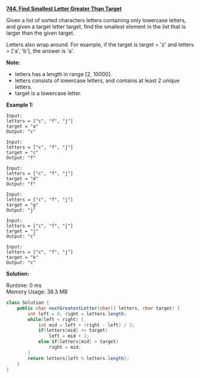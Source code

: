 **[744. Find Smallest Letter Greater Than Target](https://leetcode.com/problems/find-smallest-letter-greater-than-target/)**

Given a list of sorted characters letters containing only lowercase letters, and given a target letter target, find the smallest element in the list that is larger than the given target.

Letters also wrap around. For example, if the target is target = 'z' and letters = ['a', 'b'], the answer is 'a'.


**Note:**

* letters has a length in range [2, 10000].
* letters consists of lowercase letters, and contains at least 2 unique letters.
* target is a lowercase letter.

**Example 1:**

```
Input:
letters = ["c", "f", "j"]
target = "a"
Output: "c"

Input:
letters = ["c", "f", "j"]
target = "c"
Output: "f"

Input:
letters = ["c", "f", "j"]
target = "d"
Output: "f"

Input:
letters = ["c", "f", "j"]
target = "g"
Output: "j"

Input:
letters = ["c", "f", "j"]
target = "j"
Output: "c"

Input:
letters = ["c", "f", "j"]
target = "k"
Output: "c"
```

**Solution:**

Runtime: 0 ms<br/>
Memory Usage: 38.3 MB

```java
class Solution {
    public char nextGreatestLetter(char[] letters, char target) {
        int left = 0, right = letters.length;
        while(left < right) {
            int mid = left + (right - left) / 2;
            if(letters[mid] <= target)
                left = mid + 1;
            else if(letters[mid] > target)
                right = mid;
        }
        return letters[left % letters.length];
    }
}
```